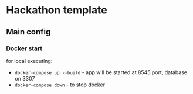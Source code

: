 # Hackathon template
## Main config
### Docker start
for local executing:

- `docker-compose up --build` - app will be started at 8545 port, database on 3307
- `docker-compose down` - to stop docker